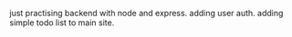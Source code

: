 just practising backend with node and express. adding user auth. adding simple todo list to main site.
